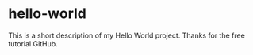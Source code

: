 # hello-world
This is a short description of my Hello World project. Thanks for the free tutorial GitHub.
